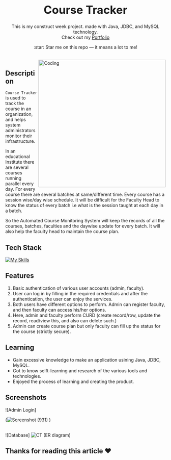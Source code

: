 
<h1 align="center" style="font-size:35px"> 
  <b>Course Tracker</b> 
</h1>
<p align="center"> 
  This is my construct week project. made with Java, JDBC, and MySQL technology.
  <br/>
  Check out my <a href="https://vinu7461.github.io" target="_blank">Portfolio</a>
</p>

<p align="center">
  :star: Star me on this repo — it means a lot to me!
</p>

<br/>

<img align="right" alt="Coding" width="400" src="https://user-images.githubusercontent.com/106326042/205909166-942f1e34-2b1c-42ae-8a48-4fd80148f7ce.png">


## Description 

`Course Tracker` is used to track the course in an organization, and helps system administrators monitor their infrastructure.

In an educational Institute there are several courses running parallel every day. For every course there are several batches at same/different time. Every course has a session wise/day wise schedule. It will be difficult for the Faculty Head to know the status of every batch i.e what is the session taught at each day in a batch.

So the Automated Course Monitoring System will keep the records of all the courses, batches, faculties and the daywise update for every batch. It will also help the faculty head to maintain the course plan.

## Tech Stack   

[![My Skills](https://skillicons.dev/icons?i=java,spring,mysql,git,github)](http://vinu7461.github.io/)

## Features

1. Basic authentication of various user accounts (admin, faculty).
2. User can log in by filling in the required credentials and after the authentication, the user can enjoy the services.
3. Both users have different options to perform. Admin can register faculty, and then faculty can access his/her options.
4. Here, admin and faculty perform CURD (create record/row, update the record, read/view this, and also can delete such.)
5. Admin can create course plan but only faculty can fill up the status for the course (strictly secure).

## Learning

- Gain excessive knowledge to make an application usining Java, JDBC, MySQL.
- Got to know selft-learning and research of the various tools and technologies.
- Enjoyed the process of learning and creating the product.

## Screenshots

![Admin Login]

(![Screenshot (931)](https://user-images.githubusercontent.com/106326042/205910875-4b1b49ec-4f16-413e-8504-754ac564ed21.png)
)
<br/><br/>

![Database]
![CT (ER diagram)](https://user-images.githubusercontent.com/106326042/205905610-a0992769-ac9f-4947-bd81-7b40610773dc.png)




## Thanks for reading this article ❤️
